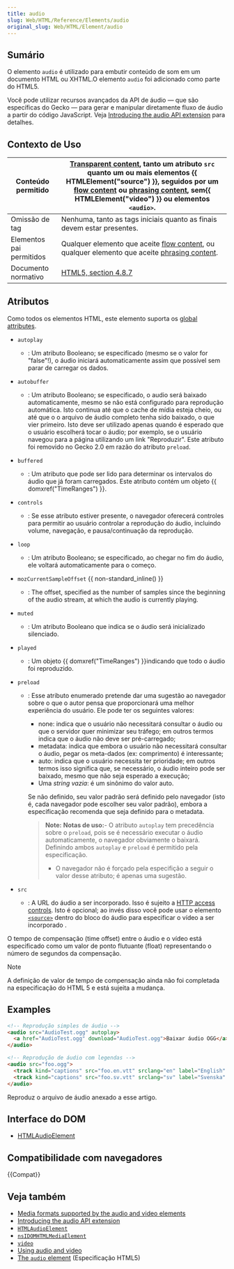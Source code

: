 ```yaml
---
title: audio
slug: Web/HTML/Reference/Elements/audio
original_slug: Web/HTML/Element/audio
---
```


## Sumário

O elemento `audio` é utilizado para embutir conteúdo de som em um documento HTML ou XHTML.O elemento `audio` foi adicionado como parte do HTML5.

Você pode utilizar recursos avançados da API de áudio — que são específicas do Gecko — para gerar e manipular diretamente fluxo de áudio a partir do código JavaScript. Veja [Introducing the audio API extension](/pt-BR/docs/Introducing_the_Audio_API_Extension) para detalhes.

## Contexto de Uso

| Conteúdo permitido       | [Transparent content](/pt-BR/docs/Web/HTML/Content_categories#transparent_content), tanto um atributo `src` quanto um ou mais elementos {{ HTMLElement("source") }}, seguidos por um [flow content](/pt-BR/docs/Web/HTML/Content_categories#flow_content) ou [phrasing content](/pt-BR/docs/Web/HTML/Content_categories#phrasing_content), sem{{ HTMLElement("video") }} ou elementos `<audio>`. |
| ------------------------ | ------------------------------------------------------------------------------------------------------------------------------------------------------------------------------------------------------------------------------------------------------------------------------------------------------------------------------------------------------------------------------------------------ |
| Omissão de tag           | Nenhuma, tanto as tags iniciais quanto as finais devem estar presentes.                                                                                                                                                                                                                                                                                                                          |
| Elementos pai permitidos | Qualquer elemento que aceite [flow content](/pt-BR/docs/Web/HTML/Content_categories#flow_content), ou qualquer elemento que aceite [phrasing content](/pt-BR/docs/Web/HTML/Content_categories#phrasing_content).                                                                                                                                                                                 |
| Documento normativo      | [HTML5, section 4.8.7](https://www.w3.org/TR/html5/video.html#audio)                                                                                                                                                                                                                                                                                                                             |

## Atributos

Como todos os elementos HTML, este elemento suporta os [global attributes](/pt-BR/docs/Web/HTML/Global_attributes).

- `autoplay`
  - : Um atributo Booleano; se especificado (mesmo se o valor for "false"!), o áudio iniciará automaticamente assim que possível sem parar de carregar os dados.
- `autobuffer`
  - : Um atributo Booleano; se especificado, o audio será baixado automaticamente, mesmo se não está configurado para reprodução automática. Isto continua até que o cache de mídia esteja cheio, ou até que o o arquivo de áudio completo tenha sido baixado, o que vier primeiro. Isto deve ser utilizado apenas quando é esperado que o usuário escolherá tocar o áudio; por exemplo, se o usuário navegou para a página utilizando um link "Reproduzir". Este atributo foi removido no Gecko 2.0 em razão do atributo `preload`.
- `buffered`
  - : Um atributo que pode ser lido para determinar os intervalos do áudio que já foram carregados. Este atributo contém um objeto {{ domxref("TimeRanges") }}.
- `controls`
  - : Se esse atributo estiver presente, o navegador oferecerá controles para permitir ao usuário controlar a reprodução do áudio, incluindo volume, navegação, e pausa/continuação da reprodução.
- `loop`
  - : Um atributo Booleano; se especificado, ao chegar no fim do áudio, ele voltará automaticamente para o começo.
- `mozCurrentSampleOffset` {{ non-standard_inline() }}
  - : The offset, specified as the number of samples since the beginning of the audio stream, at which the audio is currently playing.
- `muted`
  - : Um atributo Booleano que indica se o áudio será inicializado silenciado.
- `played`
  - : Um objeto {{ domxref("TimeRanges") }}indicando que todo o áudio foi reproduzido.
- `preload`

  - : Esse atributo enumerado pretende dar uma sugestão ao navegador sobre o que o autor pensa que proporcionará uma melhor experiência do usuário. Ele pode ter os seguintes valores:

    - none: indica que o usuário não necessitará consultar o áudio ou que o servidor quer minimizar seu tráfego; em outros termos indica que o áudio não deve ser pré-carregado;
    - metadata: indica que embora o usuário não necessitará consultar o áudio, pegar os meta-dados (ex: comprimento) é interessante;
    - auto: indica que o usuário necessita ter prioridade; em outros termos isso significa que, se necessário, o áudio inteiro pode ser baixado, mesmo que não seja esperado a execução;
    - Uma _string vazia_: é um sinônimo do valor auto.

    Se não definido, seu valor padrão será definido pelo navegador (isto é, cada navegador pode escolher seu valor padrão), embora a especificação recomenda que seja definido para o metadata.

    > **Note:** **Notas de uso:**- O atributo `autoplay` tem precedência sobre o `preload`, pois se é necessário executar o áudio automaticamente, o navegador obviamente o baixará. Definindo ambos `autoplay` e `preload` é permitido pela especificação.
    >
    > - O navegador não é forçado pela especifição a seguir o valor desse atributo; é apenas uma sugestão.

- `src`
  - : A URL do áudio a ser incorporado. Isso é sujeito a [HTTP access controls](/pt-BR/docs/Web/HTTP/CORS). Isto é opcional; ao invés disso você pode usar o elemento [`<source>`](http://developer.mozilla.org/pt-BR/docs/pt-BR/HTML/Element/source) dentro do bloco do áudio para especificar o vídeo a ser incorporado .

O tempo de compensação (time offset) entre o áudio e o vídeo está especificado como um valor de ponto flutuante (float) representando o número de segundos da compensação.

> [!NOTE]
> A definição de valor de tempo de compensação ainda não foi completada na especificação do HTML 5 e está sujeita a mudança.

## Examples

```html
<!-- Reprodução simples de áudio -->
<audio src="AudioTest.ogg" autoplay>
  <a href="AudioTest.ogg" download="AudioTest.ogg">Baixar áudio OGG</a>.
</audio>

<!-- Reprodução de áudio com legendas -->
<audio src="foo.ogg">
  <track kind="captions" src="foo.en.vtt" srclang="en" label="English" />
  <track kind="captions" src="foo.sv.vtt" srclang="sv" label="Svenska" />
</audio>
```

Reproduz o arquivo de áudio anexado a esse artigo.

## Interface do DOM

- [HTMLAudioElement](/pt-BR/docs/Web/API/HTMLAudioElement)

## Compatibilidade com navegadores

{{Compat}}

## Veja também

- [Media formats supported by the audio and video elements](/pt-BR/docs/Web/Media/Formats)
- [Introducing the audio API extension](/pt-BR/docs/Introducing_the_Audio_API_Extension)
- [`HTMLAudioElement`](/pt-BR/docs/Web/API/HTMLAudioElement)
- [`nsIDOMHTMLMediaElement`](/pt-BR/docs/XPCOM_Interface_Reference/NsIDOMHTMLMediaElement)
- [`video`](http://developer-new.mozilla.org/pt-BR/docs/HTML/Element/Video)
- [Using audio and video](/pt-BR/docs/Learn/HTML/Multimedia_and_embedding/Video_and_audio_content)
- [The `audio` element](https://www.whatwg.org/specs/web-apps/current-work/#audio) (Especificação HTML5)
